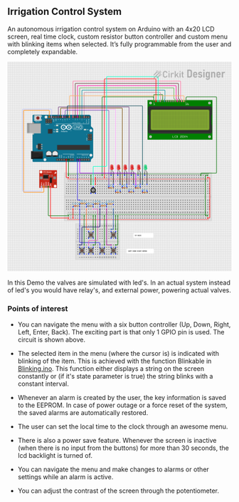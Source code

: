 ## Irrigation Control System

An autonomous irrigation control system on Arduino with an 4x20 LCD screen, real time clock, custom resistor button controller and custom menu with blinking items when selected. It’s fully programmable from the user and completely expandable.

<img src="images/circuit.png">

In this Demo the valves are simulated with led's. In an actual system instead of led's you would have relay's, and external power, powering actual valves.

### Points of interest

* You can navigate the menu with a six button controller (Up, Down, Right, Left, Enter, Back). The exciting part is that only 1 GPIO pin is used. The circuit is shown above.

* The selected item in the menu (where the cursor is) is indicated with blinking of the item. This is achieved with the function Blinkable in [Blinking.ino](source/irrigation_control_system/Blinking.ino). This function either displays a string on the screen constantly or (if it's state parameter is true) the string blinks with a constant interval.

* Whenever an alarm is created by the user, the key information is saved to the EEPROM. In case of power outage or a force reset of the system, the saved alarms are automatically restored.

* The user can set the local time to the clock through an awesome menu.

* There is also a power save feature. Whenever the screen is inactive (when there is no input from the buttons) for more than 30 seconds, the lcd backlight is turned of.

* You can navigate the menu and make changes to alarms or other settings while an alarm is active.

* You can adjust the contrast of the screen through the potentiometer.
